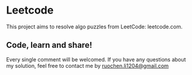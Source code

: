 # Leetcode

This project aims to resolve algo puzzles from LeetCode: leetcode.com. 

<h2>Code, learn and share!</h2>

Every single comment will be welcomed. If you have any questions about my solution, feel free to contact me by ruochen.li1204@gmail.com
